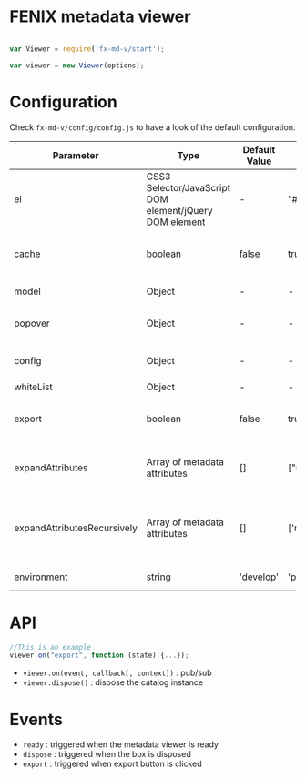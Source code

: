 # FENIX metadata viewer

```javascript

var Viewer = require('fx-md-v/start');

var viewer = new Viewer(options);
```

# Configuration

Check `fx-md-v/config/config.js` to have a look of the default configuration.

<table>
   <thead>
      <tr>
         <th>Parameter</th>
         <th>Type</th>
         <th>Default Value</th>
         <th>Example</th>
         <th>Description</th>
      </tr>
   </thead>
   <tbody>
      <tr>
         <td>el</td>
         <td>CSS3 Selector/JavaScript DOM element/jQuery DOM element</td>
         <td> - </td>
         <td>"#container"</td>
         <td>component container</td>
      </tr>
      <tr>
         <td>cache</td>
         <td>boolean</td>
         <td>false</td>
         <td>true</td>
         <td>whether or not to use FENIX bridge cache</td>
      </tr>
      <tr>
         <td>model</td>
         <td>Object</td>
         <td>-</td>
         <td>-</td>
         <td>FENIX resource</td>
      </tr>
      <tr>
         <td>popover</td>
         <td>Object</td>
         <td>-</td>
         <td>-</td>
         <td>Bootstrap popover configuration</td>
      </tr>
      <tr>
         <td>config</td>
         <td>Object</td>
         <td>-</td>
         <td>-</td>
         <td>jquery-treegrid configuration</td>
      </tr>
      <tr>
         <td>whiteList</td>
         <td>Object</td>
         <td>-</td>
         <td>-</td>
         <td>-</td>
      </tr>
      <tr>
         <td>export</td>
         <td>boolean</td>
         <td>false</td>
         <td>true</td>
         <td>Whether or not to show export button</td>
      </tr>
      <tr>
         <td>expandAttributes</td>
         <td>Array of metadata attributes</td>
         <td>[]</td>
         <td>["uid"]</td>
         <td>Expand metadata attributes by default</td>
      </tr>
      <tr>
         <td>expandAttributesRecursively</td>
         <td>Array of metadata attributes</td>
         <td>[]</td>
         <td>['meContent']</td>
         <td>Expand metadata attributes and their children by default</td>
      </tr>
      <tr>
         <td>environment</td>
         <td>string</td>
         <td>'develop'</td>
         <td>'production'</td>
         <td>Server environment</td>
      </tr>
   </tbody>
</table>

# API

```javascript
//This is an example
viewer.on("export", function (state) {...});
```

- `viewer.on(event, callback[, context])` : pub/sub 
- `viewer.dispose()` : dispose the catalog instance

# Events

- `ready` : triggered when the metadata viewer is ready
- `dispose` : triggered when the box is disposed
- `export` : triggered when export button is clicked
